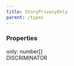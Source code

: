```yaml
---
title: StoryPrivacyOnly
parent: /types
---
```


### Properties

<div class="flex flex-col gap-3"><div><div class="flex gap-2"><div class="font-mono p" id="p_only" data-anchor><span class="font-bold">only</span><span class="opacity-50">:</span> <span>number</span><span class="opacity-50">[]</span></div><div class="flex items-center"><div class="bg-dbt px-1.5 rounded-md select-none text-fgt text-[10px]">DISCRIMINATOR</div></div></div></div></div>

